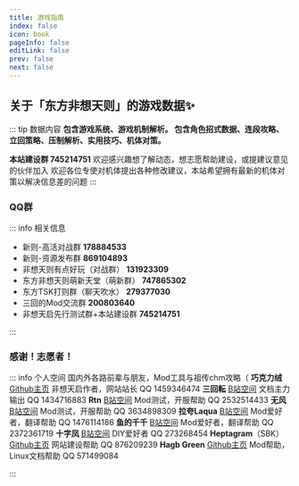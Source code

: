 ```yaml
---
title: 游戏指南
index: false
icon: book
pageInfo: false
editLink: false
prev: false
next: false
---
```


## **关于「东方非想天则」的游戏数据✨**
::: tip 数据内容
**包含游戏系统、游戏机制解析。
包含角色招式数据、连段攻略、立回策略、压制解析、实用技巧、机体对策。**

**本站建设群 745214751** 欢迎感兴趣想了解动态，想志愿帮助建设，或提建议意见的伙伴加入
欢迎各位专使对机体提出各种修改建议，本站希望拥有最新的机体对策以解决信息差的问题
:::


### **QQ群** 

::: info 相关信息

- 新则-高活对战群  **178884533**
- 新则-资源发布群  **869104893**
- 非想天则有点好玩（对战群）  **131923309**
- 东方非想天则萌新天堂（萌新群）  **747865302**
- 东方TSK打则群（聊天吹水）   **279377030**
- 三回的Mod交流群  **200803640**
- 非想天启先行测试群+本站建设群  **745214751**

:::


### **感谢！志愿者！** 

::: info 个人空间
国内外各路前辈与朋友，Mod工具与祖传chm攻略（
**巧克力绒** [Github主页](https://github.com/ChocoFleece) 非想天启作者，网站站长 QQ 1459346474
**三回転** [B站空间](https://space.bilibili.com/357511007) 文档主力输出 QQ 1434716883
**Rtn** [B站空间](https://space.bilibili.com/21536) Mod测试，开服帮助 QQ 2532514433
**无风** [B站空间](https://space.bilibili.com/10389682) Mod测试，开服帮助 QQ 3634898309
**拉夸Laqua** [B站空间](https://space.bilibili.com/2263854) Mod爱好者，翻译帮助 QQ 1476114186
**鱼的千千** [B站空间](https://space.bilibili.com/179036988) Mod爱好者，翻译帮助 QQ 2372361719
**十字凤** [B站空间](https://space.bilibili.com/12109907) DIY爱好者 QQ 273268454
**Heptagram**（SBK）[Github主页](https://github.com/UTSUHO) 网站建设帮助 QQ 876209239
**Hagb Green** [Github主页](https://github.com/Hagb) Mod帮助，Linux文档帮助 QQ 571499084

:::

